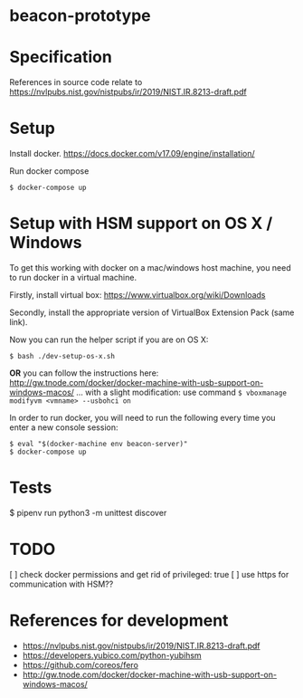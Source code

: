 # beacon-prototype

# Specification

References in source code relate to https://nvlpubs.nist.gov/nistpubs/ir/2019/NIST.IR.8213-draft.pdf

# Setup

Install docker.
https://docs.docker.com/v17.09/engine/installation/

Run docker compose

```
$ docker-compose up
```

# Setup with HSM support on OS X / Windows

To get this working with docker on a mac/windows host machine, you need to run
docker in a virtual machine.

Firstly, install virtual box:
https://www.virtualbox.org/wiki/Downloads

Secondly, install the appropriate version of VirtualBox Extension Pack (same link).

Now you can run the helper script if you are on OS X:

```
$ bash ./dev-setup-os-x.sh
```

**OR** you can follow the instructions here: http://gw.tnode.com/docker/docker-machine-with-usb-support-on-windows-macos/
... with a slight modification: use command `$ vboxmanage modifyvm <vmname> --usbohci on`

In order to run docker, you will need to run the following every time you enter
a new console session:

```
$ eval "$(docker-machine env beacon-server)"
$ docker-compose up
```

# Tests

$ pipenv run python3 -m unittest discover

# TODO

[ ] check docker permissions and get rid of privileged: true
[ ] use https for communication with HSM??

# References for development

* https://nvlpubs.nist.gov/nistpubs/ir/2019/NIST.IR.8213-draft.pdf
* https://developers.yubico.com/python-yubihsm
* https://github.com/coreos/fero
* http://gw.tnode.com/docker/docker-machine-with-usb-support-on-windows-macos/
